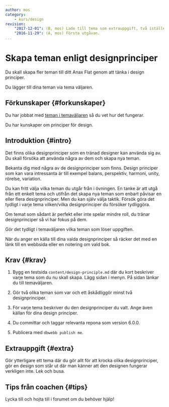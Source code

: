 ```yaml
---
author: mos
category:
    - kurs/design
revision:
    "2017-12-01": (B, mos) Lade till tema som extrauppgift, två istället för tre teman.
    "2016-11-29": (A, mos) Första utgåvan.
...
```

Skapa teman enligt designprinciper
===================================

Du skall skapa fler teman till ditt Anax Flat genom att tänka i design principer.

Du lägger till dina teman via tema väljaren.

<!--more-->



Förkunskaper {#forkunskaper}
-----------------------

Du har jobbat med [teman i temaväljaren](uppgift/en-bas-och-en-familj-av-teman) så du vet hur det fungerar.

Du har kunskaper om principer för design.



Introduktion {#intro}
-----------------------

Det finns olika designprinciper som en tränad designer kan använda sig av. Du skall försöka att använda några av dem och skapa nya teman.

Bekanta dig med några av de designprinciper som finns. Design principer som kan vara intressanta är till exempel balans, perspektiv, harmoni, unity, rörelse, variation.

Du kan fritt välja vilka teman du utgår från i övningen. En tanke är att utgå från ett enkelt tema och utifrån det skapa nya teman som enbart påvisar en eller flera designprinciper. Men du kan själv välja taktik. Försök göra det tydligt i varje tema vilken/vilka designprinciper du försöker tydliggöra.

Om temat som sådant är perfekt eller inte spelar mindre roll, du tränar designprinciper så vi har fokus på dem.

Gör det tydligt i temaväljaren vilka teman som löser uppgiften.

När du anger en källa till dina valda designprinciper så räcker det med en länk till en webbsida eller en notering om vald bok.



Krav {#krav}
-----------------------

1. Bygg en testsida `content/design-principle.md` där du kort beskriver varje tema som du nu skall skapa. Lägg sidan i menyn. På sidan länkar du till temaväljaren.

1. Gör två olika teman som var och ett åskådliggör minst två designprinciper.

1. För varje tema beskriver du den designprinciper du valt. Ange även källan för dina design principer.

1. Du committar och taggar relevanta repona som version 6.0.0.

1. Publicera med `dbwebb publish me`.



Extrauppgift {#extra}
-----------------------

Gör ytterligare ett tema där du gör allt för att krocka olika designprinciper, gör en design som står ut där man känner att den designen fungerar verkligen inte. Lek och busa.



Tips från coachen {#tips}
-----------------------

Lycka till och hojta till i forumet om du behöver hjälp!
